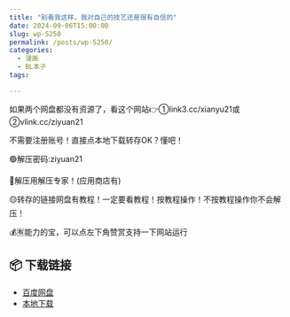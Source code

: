 ```yaml
---
title: "别看我这样，我对自己的技艺还是很有自信的"
date: 2024-09-06T15:00:00
slug: wp-5250
permalink: /posts/wp-5250/
categories:
  - 漫画
  - BL本子
tags:

---
```


如果两个网盘都没有资源了，看这个网站👉①link3.cc/xianyu21或②vlink.cc/ziyuan21

不需要注册账号！直接点本地下载转存OK？懂吧！

🟢解压密码:ziyuan21

🔵解压用解压专家！(应用商店有)

🟡转存的链接网盘有教程！一定要看教程！按教程操作！不按教程操作你不会解压！

💰🈶能力的宝，可以点左下角赞赏支持一下网站运行

## 📦 下载链接
- [百度网盘](https://blziyuan21.com/pay-download/5250?key=39910bc512&down_id=0)
- [本地下载](https://blziyuan21.com/pay-download/5250?key=39910bc512&down_id=1)

